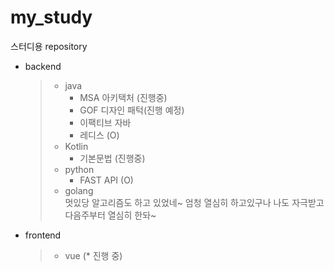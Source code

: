 # my_study
스터디용 repository


- backend
  > - java  
    >   - MSA 아키택처 (진행중)  
    >   - GOF 디자인 패턱(진행 예정)  
    >   - 이팩티브 자바  
    >   - 레디스 (O)  
  > - Kotlin  
    >   - 기본문법 (진행중)   
  > - python  
    >   - FAST API (O)     
  > - golang  
  > 멋있당 알고리즘도 하고 있었네~ 엄청 열심히 하고있구나 나도 자극받고 다음주부터 열심히 한돠~

- frontend
  > - vue (* 진행 중)

